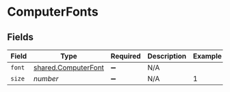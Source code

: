 # ComputerFonts


## Fields

| Field                                                      | Type                                                       | Required                                                   | Description                                                | Example                                                    |
| ---------------------------------------------------------- | ---------------------------------------------------------- | ---------------------------------------------------------- | ---------------------------------------------------------- | ---------------------------------------------------------- |
| `font`                                                     | [shared.ComputerFont](../../models/shared/computerfont.md) | :heavy_minus_sign:                                         | N/A                                                        |                                                            |
| `size`                                                     | *number*                                                   | :heavy_minus_sign:                                         | N/A                                                        | 1                                                          |